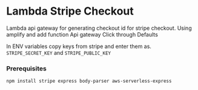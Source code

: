 # Lambda Stripe Checkout

Lambda api gateway for generating checkout id for stripe checkout.
Using amplify and add function
Api gateway
Click through Defaults

In ENV variables copy keys from stripe and enter them as. `STRIPE_SECRET_KEY` and `STRIPE_PUBLIC_KEY`

### Prerequisites

```
npm install stripe express body-parser aws-serverless-express
```
